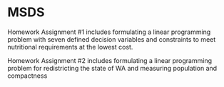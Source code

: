 # MSDS
Homework Assignment #1 includes
formulating a linear programming problem with seven defined decision variables and constraints to meet nutritional requirements at the lowest cost.

Homework Assignment #2 includes
formulating a linear programming problem for redistricting the state of WA and measuring population and compactness
